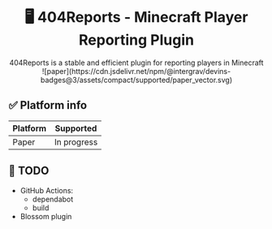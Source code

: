 <div align="center">
  <h1>🖥️ 404Reports - Minecraft Player Reporting Plugin</h1>
  404Reports is a stable and efficient plugin for reporting players in Minecraft
  ![paper](https://cdn.jsdelivr.net/npm/@intergrav/devins-badges@3/assets/compact/supported/paper_vector.svg)
</div>

## ✅ Platform info
| Platform | Supported |
|----------|-----------|
| Paper    | In progress |

## 🔔 TODO
- GitHub Actions:
  - dependabot
  - build
- Blossom plugin
